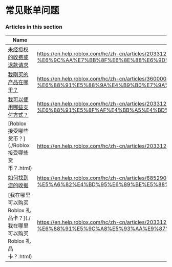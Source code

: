 # 常见账单问题  
### Articles in this section
Name|URL
-|-
[未经授权的收费或退款请求](./未经授权的收费或退款请求.html) |https://en.help.roblox.com/hc/zh-cn/articles/203312650-%E6%9C%AA%E7%BB%8F%E6%8E%88%E6%9D%83%E7%9A%84%E6%94%B6%E8%B4%B9%E6%88%96%E9%80%80%E6%AC%BE%E8%AF%B7%E6%B1%82
[我刚买的产品在哪里？](./我刚买的产品在哪里？.html) |https://en.help.roblox.com/hc/zh-cn/articles/360000230723-%E6%88%91%E5%88%9A%E4%B9%B0%E7%9A%84%E4%BA%A7%E5%93%81%E5%9C%A8%E5%93%AA%E9%87%8C
[我可以使用哪些支付方式？](./我可以使用哪些支付方式？.html) |https://en.help.roblox.com/hc/zh-cn/articles/203312580-%E6%88%91%E5%8F%AF%E4%BB%A5%E4%BD%BF%E7%94%A8%E5%93%AA%E4%BA%9B%E6%94%AF%E4%BB%98%E6%96%B9%E5%BC%8F
[Roblox 接受哪些货币？](./Roblox 接受哪些货币？.html) |https://en.help.roblox.com/hc/zh-cn/articles/203312600-Roblox-%E6%8E%A5%E5%8F%97%E5%93%AA%E4%BA%9B%E8%B4%A7%E5%B8%81
[如何找到您的收据](./如何找到您的收据.html) |https://en.help.roblox.com/hc/zh-cn/articles/6852905161876-%E5%A6%82%E4%BD%95%E6%89%BE%E5%88%B0%E6%82%A8%E7%9A%84%E6%94%B6%E6%8D%AE
[我在哪里可以购买 Roblox 礼品卡？](./我在哪里可以购买 Roblox 礼品卡？.html) |https://en.help.roblox.com/hc/zh-cn/articles/203312720-%E6%88%91%E5%9C%A8%E5%93%AA%E9%87%8C%E5%8F%AF%E4%BB%A5%E8%B4%AD%E4%B9%B0-Roblox-%E7%A4%BC%E5%93%81%E5%8D%A1